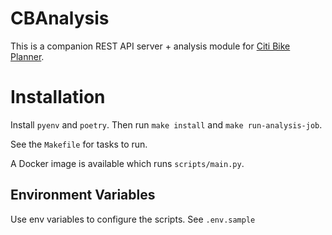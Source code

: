 # CBAnalysis

This is a companion REST API server + analysis module for [Citi Bike Planner](https://github.com/riledigital/citibike-planner).

# Installation

Install `pyenv` and `poetry`. Then run `make install` and `make run-analysis-job`. 

See the `Makefile` for tasks to run.

A Docker image is available which runs `scripts/main.py`.
## Environment Variables

Use env variables to configure the scripts. See `.env.sample` 
